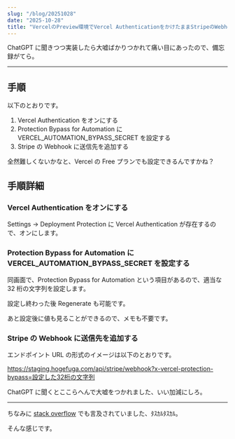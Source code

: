 ```yaml
---
slug: "/blog/20251028"
date: "2025-10-28"
title: "VercelのPreview環境でVercel AuthenticationをかけたままStripeのWebhookを通す"
---
```


ChatGPT に聞きつつ実装したら大嘘ばかりつかれて痛い目にあったので、備忘録がてら。

---

## 手順

以下のとおりです。

1. Vercel Authentication をオンにする
2. Protection Bypass for Automation に VERCEL_AUTOMATION_BYPASS_SECRET を設定する
3. Stripe の Webhook に送信先を追加する

全然難しくないかなと、Vercel の Free プランでも設定できるんですかね？

## 手順詳細

### Vercel Authentication をオンにする

Settings → Deployment Protection に Vercel Authentication が存在するので、オンにします。

### Protection Bypass for Automation に VERCEL_AUTOMATION_BYPASS_SECRET を設定する

同画面で、Protection Bypass for Automation という項目があるので、適当な 32 桁の文字列を設定します。

設定し終わった後 Regenerate も可能です。

あと設定後に値も見ることができるので、メモも不要です。

### Stripe の Webhook に送信先を追加する

エンドポイント URL の形式のイメージは以下のとおりです。

<https://staging.hogefuga.com/api/stripe/webhook?x-vercel-protection-bypass=設定した32桁の文字列>

ChatGPT に聞くとここらへんで大嘘をつかれました、いい加減にしろ。

---

ちなみに [stack overflow](https://stackoverflow.com/questions/77834431/how-to-configure-webhooks-to-work-with-previews-on-vercel) でも言及されていました、ﾀｽｶﾙﾀｽｶﾙ。

そんな感じです。
